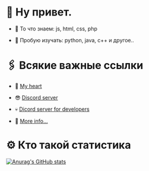 
# 🥶 Ну привет.

- 🧠 То что знаем: js, html, css, php

- 👀 Пробую изучать: python, java, c++ и другое..


# 🖇️ Всякие важные ссылки
- 💚 [My heart](https://github.com/Veroni4cat)

- 😎 [Discord server](http://heypers-lab.ml/)

- 💀 [Dicord server for developers](https://discord.gg/xppzwKWyvC)

- 🤔 [More info...](https://mrf0rtuna4.ml)

# ⚙️ Кто такой статистика
[![Anurag's GitHub stats](https://github-readme-stats.vercel.app/api?username=mrf0rtuna4&show_icons=true&theme=radical)](https://github.com/anuraghazra/github-readme-stats)
